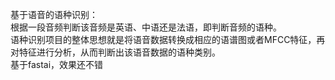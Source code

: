 基于语音的语种识别：  
    根据一段音频判断该音频是英语、中语还是法语，即判断音频的语种。  
    语种识别项目的整体思想就是将语音数据转换成相应的语谱图或者MFCC特征，再对特征进行分析，从而判断出该语音数据的语种类别。  
基于fastai，效果还不错
